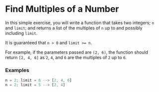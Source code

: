 
# Find Multiples of a Number

In this simple exercise, you will write a function that takes two integers; `n` and `limit`; and returns a list of the multiples of `n` up to and possibly including `limit`.

It is guaranteed that `n > 0` and `limit >= n`.

For example, if the parameters passed are `(2, 6)`, the function should return `[2, 4, 6]` as `2`, `4`, and `6` are the multiples of `2` up to `6`.

### Examples
```javascript
n = 2; limit = 6 --> [2, 4, 6]
n = 2; limit = 5 --> [2, 4]
```


